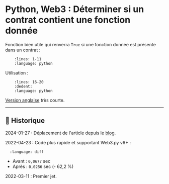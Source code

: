 # Python, Web3 : Déterminer si un contrat contient une fonction donnée

Fonction bien utile qui renverra `True` si une fonction donnée est présente dans un contrat :

```{literalinclude} snippets/web3py-verifier-fonction-contrat-existence.py
    :lines: 1-11
    :language: python
```

Utilisation :

```{literalinclude} snippets/web3py-verifier-fonction-contrat-existence.py
    :lines: 16-20
    :dedent:
    :language: python
```

[Version anglaise](https://ethereum.stackexchange.com/a/123607/95322) très courte.

---

## 📜 Historique

2024-01-27
: Déplacement de l'article depuis le [blog](https://www.tiger-222.fr/?d=2022/03/11/17/29/46-python-web3-determiner-si-un-contrat-contient-une-fonction-donnee).

2022-04-23
: Code plus rapide et supportant Web3.py v6+ :

  ```{literalinclude} snippets/web3py-verifier-fonction-contrat-existence.diff
    :language: diff
  ```

- Avant : `0,0677` sec
- Après : `0,0256` sec (- 62,2 %)

2022-03-11
: Premier jet.
